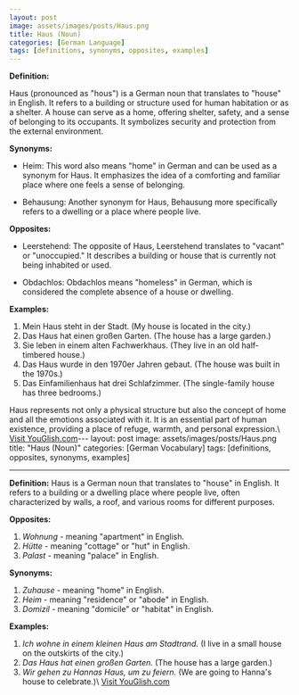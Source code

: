 ```yaml
---
layout: post
image: assets/images/posts/Haus.png
title: Haus (Noun)
categories: [German Language]
tags: [definitions, synonyms, opposites, examples]
---
```


**Definition:**

Haus (pronounced as "hous") is a German noun that translates to "house" in English. It refers to a building or structure used for human habitation or as a shelter. A house can serve as a home, offering shelter, safety, and a sense of belonging to its occupants. It symbolizes security and protection from the external environment.

**Synonyms:**

- Heim: This word also means "home" in German and can be used as a synonym for Haus. It emphasizes the idea of a comforting and familiar place where one feels a sense of belonging.

- Behausung: Another synonym for Haus, Behausung more specifically refers to a dwelling or a place where people live.

**Opposites:**

- Leerstehend: The opposite of Haus, Leerstehend translates to "vacant" or "unoccupied." It describes a building or house that is currently not being inhabited or used.

- Obdachlos: Obdachlos means "homeless" in German, which is considered the complete absence of a house or dwelling.

**Examples:**

1. Mein Haus steht in der Stadt. (My house is located in the city.)
2. Das Haus hat einen großen Garten. (The house has a large garden.)
3. Sie leben in einem alten Fachwerkhaus. (They live in an old half-timbered house.)
4. Das Haus wurde in den 1970er Jahren gebaut. (The house was built in the 1970s.)
5. Das Einfamilienhaus hat drei Schlafzimmer. (The single-family house has three bedrooms.)

Haus represents not only a physical structure but also the concept of home and all the emotions associated with it. It is an essential part of human existence, providing a place of refuge, warmth, and personal expression.\ <a id="yg-widget-0" class="youglish-widget" data-query="Haus" data-lang="german" data-components="8412" data-auto-start="0" data-bkg-color="theme_light" data-title="How%20to%20pronounce%20Haus%20in%20German"  rel="nofollow" href="https://youglish.com">Visit YouGlish.com</a><script async src="https://youglish.com/public/emb/widget.js" charset="utf-8"></script>---
layout: post
image: assets/images/posts/Haus.png
title: "Haus (Noun)"
categories: [German Vocabulary]
tags: [definitions, opposites, synonyms, examples]

---

**Definition:**
Haus is a German noun that translates to "house" in English. It refers to a building or a dwelling place where people live, often characterized by walls, a roof, and various rooms for different purposes.

**Opposites:**
1. *Wohnung* - meaning "apartment" in English.
2. *Hütte* - meaning "cottage" or "hut" in English.
3. *Palast* - meaning "palace" in English.

**Synonyms:**
1. *Zuhause* - meaning "home" in English.
2. *Heim* - meaning "residence" or "abode" in English.
3. *Domizil* - meaning "domicile" or "habitat" in English.

**Examples:**
1. *Ich wohne in einem kleinen Haus am Stadtrand.* (I live in a small house on the outskirts of the city.)
2. *Das Haus hat einen großen Garten.* (The house has a large garden.)
3. *Wir gehen zu Hannas Haus, um zu feiern.* (We are going to Hanna's house to celebrate.)\ <a id="yg-widget-0" class="youglish-widget" data-query="Haus" data-lang="german" data-components="8412" data-auto-start="0" data-bkg-color="theme_light" data-title="How%20to%20pronounce%20Haus%20in%20German"  rel="nofollow" href="https://youglish.com">Visit YouGlish.com</a><script async src="https://youglish.com/public/emb/widget.js" charset="utf-8"></script>
